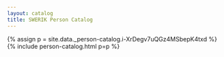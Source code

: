 ```yaml
---
layout: catalog
title: SWERIK Person Catalog
---
```

{% assign p = site.data._person-catalog.i-XrDegv7uQGz4MSbepK4txd %}
{% include person-catalog.html p=p %}

